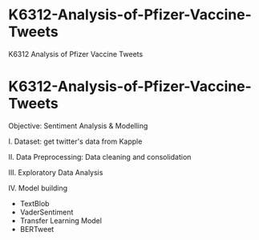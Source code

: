 # K6312-Analysis-of-Pfizer-Vaccine-Tweets
K6312 Analysis of Pfizer Vaccine Tweets
# K6312-Analysis-of-Pfizer-Vaccine-Tweets

Objective: Sentiment Analysis & Modelling

I. Dataset: get twitter's data from Kapple

II. Data Preprocessing: Data cleaning and consolidation

III. Exploratory Data Analysis

IV. Model building
*  TextBlob
*  VaderSentiment
* Transfer Learning Model
* BERTweet
